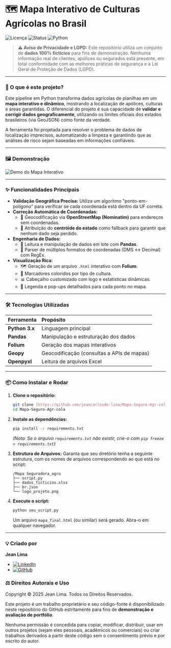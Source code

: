 # 🗺️ Mapa Interativo de Culturas Agrícolas no Brasil

![Licença](https://img.shields.io/badge/license-GPL--3.0-blue)
![Status](https://img.shields.io/badge/status-funcional-green)
![Python](https://img.shields.io/badge/python-3.9%2B-informational)

> **⚠️ Aviso de Privacidade e LGPD:** Este repositório utiliza um conjunto de **dados 100% fictícios** para fins de demonstração. Nenhuma informação real de clientes, apólices ou segurados está presente, em total conformidade com as melhores práticas de segurança e a Lei Geral de Proteção de Dados (LGPD).

---

### 🚀 O que é este projeto?

Este pipeline em Python transforma dados agrícolas de planilhas em um **mapa interativo e dinâmico**, mostrando a localização de apólices, culturas e áreas garantidas. O diferencial do projeto é sua capacidade de **validar e corrigir dados geograficamente**, utilizando os limites oficiais dos estados brasileiros (via GeoJSON) como fonte da verdade.

A ferramenta foi projetada para resolver o problema de dados de localização imprecisos, automatizando a limpeza e garantindo que as análises de risco sejam baseadas em informações confiáveis.

---

### 🖼️ Demonstração

![Demo do Mapa Interativo](https://drive.google.com/file/d/1VtOTlKN6HJd1cYS1t8CW-pGJgwWZoJKU/view?usp=sharing)

---

### ✨ Funcionalidades Principais

* **Validação Geográfica Precisa:** Utiliza um algoritmo "ponto-em-polígono" para verificar se cada coordenada está dentro da UF correta.
* **Correção Automática de Coordenadas:**
    * 📡 Geocodificação via **OpenStreetMap (Nominatim)** para endereços sem coordenadas.
    * 🎯 Atribuição do **centróide do estado** como fallback para garantir que nenhum dado seja perdido.
* **Engenharia de Dados:**
    * 📂 Leitura e manipulação de dados em lote com **Pandas**.
    * 📍 Parser de múltiplos formatos de coordenadas (DMS ↔ Decimal) com RegEx.
* **Visualização Rica:**
    * 🗺️ Geração de um arquivo `.html` interativo com **Folium**.
    * 🎨 Marcadores coloridos por tipo de cultura.
    * 📊 Cabeçalho customizado com logo e estatísticas dinâmicas.
    * 🔖 Legenda e pop-ups detalhados para cada ponto no mapa.

---

### 🛠️ Tecnologias Utilizadas

| Ferramenta | Propósito |
| :--- | :--- |
| **Python 3.x** | Linguagem principal |
| **Pandas** | Manipulação e estruturação dos dados |
| **Folium** | Geração dos mapas interativos |
| **Geopy** | Geocodificação (consultas a APIs de mapas) |
| **Openpyxl**| Leitura de arquivos Excel |

---

### 📦 Como Instalar e Rodar

1.  **Clone o repositório:**
    ```bash
    git clone [https://github.com/jeancarlosde-lima/Mapa-Seguro-Agr-cola.git](https://github.com/jeancarlosde-lima/Mapa-Seguro-Agr-cola.git)
    cd Mapa-Seguro-Agr-cola
    ```
2.  **Instale as dependências:**
    ```bash
    pip install -r requirements.txt
    ```
    *(Nota: Se o arquivo `requirements.txt` não existir, crie-o com `pip freeze > requirements.txt`)*

3.  **Estrutura de Arquivos:** Garanta que seu diretório tenha a seguinte estrutura, com os nomes de arquivos correspondendo ao que está no script:
    ```
    /Mapa Seguradora_agro
    ├── script.py
    ├── dados_ficticios.xlsx
    ├── br.json
    └── logo_projeto.png
    ```

4.  **Execute o script:**
    ```bash
    python seu_script.py
    ```
    Um arquivo `mapa_final.html` (ou similar) será gerado. Abra-o em qualquer navegador.

---

### 💡 Criado por

**Jean Lima**
* [![LinkedIn](https://img.shields.io/badge/linkedin-%230077B5.svg?style=for-the-badge&logo=linkedin&logoColor=white)](https://www.linkedin.com/in/jeancarlosdelima/)
* [![GitHub](https://img.shields.io/badge/github-%23121011.svg?style=for-the-badge&logo=github&logoColor=white)](https://github.com/jeancarlosde-lima)



### ⚖️ Direitos Autorais e Uso

Copyright © 2025 Jean Lima. Todos os Direitos Reservados.

Este projeto é um trabalho proprietário e seu código-fonte é disponibilizado neste repositório do GitHub estritamente para fins de **demonstração e avaliação de portfólio**.

Nenhuma permissão é concedida para copiar, modificar, distribuir, usar em outros projetos (sejam eles pessoais, acadêmicos ou comerciais) ou criar trabalhos derivados a partir deste código sem o consentimento prévio e por escrito do autor.
